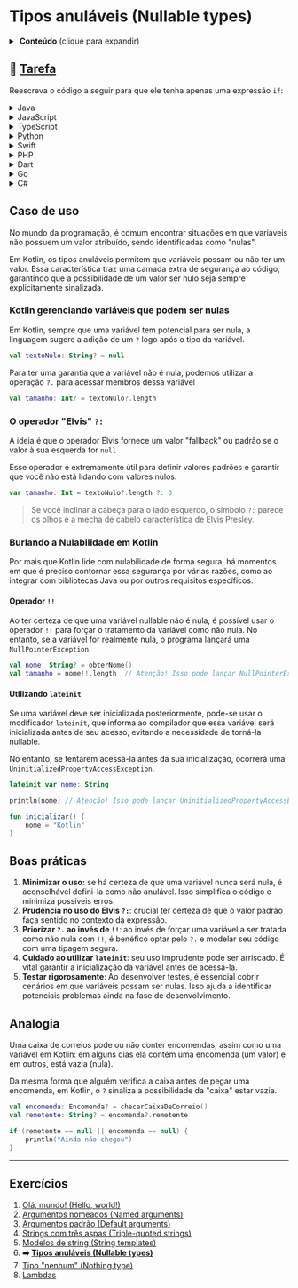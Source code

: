 # Tipos anuláveis (Nullable types)

<details>
<summary>&nbsp;<b>Conteúdo</b> (clique para expandir)</summary>

<p></p>

<!-- TOC -->
* [Tipos anuláveis (Nullable types)](#tipos-anuláveis-nullable-types)
  * [🔗 Tarefa](#-tarefa)
  * [Caso de uso](#caso-de-uso)
    * [Kotlin gerenciando variáveis que podem ser nulas](#kotlin-gerenciando-variáveis-que-podem-ser-nulas)
    * [O operador "Elvis" `?:`](#o-operador-elvis-)
    * [Burlando a Nulabilidade em Kotlin](#burlando-a-nulabilidade-em-kotlin)
      * [Operador `!!`](#operador-)
      * [Utilizando `lateinit`](#utilizando-lateinit)
  * [Boas práticas](#boas-práticas)
  * [Analogia](#analogia)
  * [Exercícios](#exercícios)
<!-- TOC -->

</details>

## 🔗 [Tarefa](https://play.kotlinlang.org/koans/Introduction/Nullable%20types/Task.kt)

Reescreva o código a seguir para que ele tenha apenas uma expressão `if`:
<details>
  <summary>Java</summary>

```java
package main

import org.jetbrains.annotations.NotNull;
import org.jetbrains.annotations.Nullable;

public void sendMessageToClient(
@Nullable Client client,
@Nullable String message,
@NotNull Mailer mailer
        ){
        if(client==null||message==null)return;

        PersonalInfoJava personalInfo=client.getPersonalInfo();
        if(personalInfo==null)return;

        String email=personalInfo.getEmail();
        if(email==null)return;

        mailer.sendMessage(email,message);
        }
```

</details>
<details>
  <summary>JavaScript</summary>

```javascript
function sendMessageToClient(client, message, mailer) {
    if (client === null || message === null) return;

    const personalInfo = client.getPersonalInfo();
    if (personalInfo === null) return;

    const email = personalInfo.getEmail();
    if (email === null) return;

    mailer.sendMessage(email, message);
}
```

</details>

<details>
  <summary>TypeScript</summary>

```typescript
interface Client {
    getPersonalInfo: () => PersonalInfo | null;
}

interface PersonalInfo {
    getEmail: () => string | null;
}

interface Mailer {
    sendMessage: (email: string, message: string) => void;
}

function sendMessageToClient(client: Client | null, message: string | null, mailer: Mailer): void {
    if (client === null || message === null) return;

    const personalInfo: PersonalInfo | null = client.getPersonalInfo();
    if (personalInfo === null) return;

    const email: string | null = personalInfo.getEmail();
    if (email === null) return;

    mailer.sendMessage(email, message);
}
```

</details>

<details>
  <summary>Python</summary>

```python
def send_message_to_client(client, message, mailer):
    if client is None or message is None:
        return

    personal_info = client.get_personal_info()
    if personal_info is None:
        return

    email = personal_info.get_email()
    if email is None:
        return

    mailer.send_message(email, message)
```

</details>

<details>
  <summary>Swift</summary>

```swift
func sendMessageToClient(client: Client?, message: String?, mailer: Mailer) {
    guard let client = client, let message = message else { return }

    guard let personalInfo = client.getPersonalInfo() else { return }

    guard let email = personalInfo.getEmail() else { return }

    mailer.sendMessage(email: email, message: message)
}
```

</details>

<details>
  <summary>PHP</summary>

```injectablephp
<?php

function sendMessageToClient($client, $message, $mailer) {
    if($client === null || $message === null) {
        return;
    }

    $personalInfo = $client->getPersonalInfo();
    if($personalInfo === null) {
        return;
    }

    $email = $personalInfo->getEmail();
    if($email === null) {
        return;
    }

    $mailer->sendMessage($email, $message);
}
?>
```

</details>

<details>
  <summary>Dart</summary>

```dart
void sendMessageToClient(Client client, String message, Mailer mailer) {
  if (client == null || message == null) return;

  PersonalInfo personalInfo = client.getPersonalInfo();
  if (personalInfo == null) return;

  String email = personalInfo.getEmail();
  if (email == null) return;

  mailer.sendMessage(email, message);
}
```

</details>

<details>
  <summary>Go</summary>

```go
package main

func sendMessageToClient(client *Client, message string, mailer *Mailer) {
	if client == nil || message == "" {
		return
	}

	personalInfo := client.getPersonalInfo()
	if personalInfo == nil {
		return
	}

	email := personalInfo.getEmail()
	if email == "" {
		return
	}

	mailer.sendMessage(email, message)
}

type Client struct {
	personalInfo *PersonalInfo
}

func (c *Client) getPersonalInfo() *PersonalInfo {
	return c.personalInfo
}

type PersonalInfo struct {
	email string
}

func (pi *PersonalInfo) getEmail() string {
	return pi.email
}

type Mailer struct{}

func (m *Mailer) sendMessage(email string, message string) {
	// lógica de envio de mensagem
}

```

</details>

<details>
  <summary>C#</summary>

```csharp
public void SendMessageToClient(
    Client client,
    string message,
    Mailer mailer
){
    if(client==null || message==null) return;
    
    PersonalInfo personalInfo=client.GetPersonalInfo();
    if(personalInfo==null) return;
    
    string email=personalInfo.Email; 
    if(email==null) return;
    
    mailer.SendMessage(email, message);
}
```

</details>

## Caso de uso

No mundo da programação, é comum encontrar situações em que variáveis não possuem um valor atribuído, sendo identificadas como "nulas".

Em Kotlin, os tipos anuláveis permitem que variáveis possam ou não ter um valor. Essa característica traz uma camada extra de segurança ao
código, garantindo que a possibilidade de um valor ser nulo seja sempre explicitamente sinalizada.

### Kotlin gerenciando variáveis que podem ser nulas

Em Kotlin, sempre que uma variável tem potencial para ser nula, a linguagem sugere a adição de um `?` logo após o tipo da variável.

```kotlin
val textoNulo: String? = null
```

Para ter uma garantia que a variável não é nula, podemos utilizar a operação `?.` para acessar membros dessa variável

```kotlin
val tamanho: Int? = textoNulo?.length
```

### O operador "Elvis" `?:`

A ideia é que o operador Elvis fornece um valor "fallback" ou padrão se o valor à sua esquerda for `null`

Esse operador é extremamente útil para definir valores padrões e garantir que você não está lidando com valores nulos.

```kotlin
var tamanho: Int = textoNulo?.length ?: 0
```

> Se você inclinar a cabeça para o lado esquerdo, o símbolo `?:` parece os olhos e a mecha de cabelo característica de Elvis Presley.

### Burlando a Nulabilidade em Kotlin

Por mais que Kotlin lide com nulabilidade de forma segura, há momentos em que é preciso contornar essa segurança por várias razões, como ao
integrar com bibliotecas Java ou por outros requisitos específicos.

#### Operador `!!`

Ao ter certeza de que uma variável nullable não é nula, é possível usar o operador `!!` para forçar o tratamento da variável como não
nula. No entanto, se a variável for realmente nula, o programa lançará uma `NullPointerException`.

```kotlin
val nome: String? = obterNome()
val tamanho = nome!!.length  // Atenção! Isso pode lançar NullPointerException.
```

#### Utilizando `lateinit`

Se uma variável deve ser inicializada posteriormente, pode-se usar o modificador `lateinit`, que informa ao compilador que essa variável
será inicializada antes de seu acesso, evitando a necessidade de torná-la nullable.

No entanto, se tentarem acessá-la antes da sua inicialização, ocorrerá uma `UninitializedPropertyAccessException`.

```kotlin
lateinit var nome: String

println(nome) // Atenção! Isso pode lançar UninitializedPropertyAccessException.

fun inicializar() {
    nome = "Kotlin"
}
```

## Boas práticas

1. **Minimizar o uso:** se há certeza de que uma variável nunca será nula, é aconselhável defini-la como não anulável. Isso
   simplifica o código e minimiza possíveis erros.
2. **Prudência no uso do Elvis `?:`**:  crucial ter certeza de que o valor padrão faça sentido no contexto da expressão.
3. **Priorizar `?.` ao invés de `!!`**: ao invés de forçar uma variável a ser tratada como não nula com `!!`, é benéfico optar pelo `?.` e
   modelar seu código com uma tipagem segura.
4. **Cuidado ao utilizar `lateinit`**: seu uso imprudente pode ser arriscado. É vital garantir a inicialização da variável antes de
   acessá-la.
5. **Testar rigorosamente**: Ao desenvolver testes, é essencial cobrir cenários em que variáveis possam ser nulas. Isso ajuda a identificar
   potenciais problemas ainda na fase de desenvolvimento.

## Analogia

Uma caixa de correios pode ou não conter encomendas, assim como uma variável em Kotlin: em alguns dias ela contém uma encomenda (um valor) e
em outros, está vazia (nula).

Da mesma forma que alguém verifica a caixa antes de pegar uma encomenda, em Kotlin, o `?` sinaliza a possibilidade da "caixa" estar vazia.

```kotlin
val encomenda: Encomenda? = checarCaixaDeCorreio()
val remetente: String? = encomenda?.remetente

if (remetente == null || encomenda == null) {
    println("Ainda não chegou")
}
```

---

## Exercícios

1. [Olá, mundo! (Hello, world!)](https://github.com/rsicarelli/kotlin-koans-edu-br/blob/main/koans/src/commonMain/kotlin/com/rsicarelli/koansbr/introduction/helloWorld/README.md)
2. [Argumentos nomeados (Named arguments)](https://github.com/rsicarelli/kotlin-koans-edu-br/blob/main/koans/src/commonMain/kotlin/com/rsicarelli/koansbr/introduction/namedArguments/README.md)
3. [Argumentos padrão (Default arguments)](https://github.com/rsicarelli/kotlin-koans-edu-br/blob/main/koans/src/commonMain/kotlin/com/rsicarelli/koansbr/introduction/defaultArguments/README.md)
4. [Strings com três aspas (Triple-quoted strings)](https://github.com/rsicarelli/kotlin-koans-edu-br/blob/main/koans/src/commonMain/kotlin/com/rsicarelli/koansbr/introduction/tripleQuotedStrings/README.md)
5. [Modelos de string (String templates)](https://github.com/rsicarelli/kotlin-koans-edu-br/blob/main/koans/src/commonMain/kotlin/com/rsicarelli/koansbr/introduction/stringTemplates/README.md)
6. **➡️ [Tipos anuláveis (Nullable types)](
   https://github.com/rsicarelli/kotlin-koans-edu-br/blob/main/koans/src/commonMain/kotlin/com/rsicarelli/koansbr/introduction/nullableTypes/README.md
   )**
7. [Tipo "nenhum" (Nothing type)](https://github.com/rsicarelli/kotlin-koans-edu-br/blob/main/koans/src/commonMain/kotlin/com/rsicarelli/koansbr/introduction/nothingType/README.md)
8. [Lambdas](https://github.com/rsicarelli/kotlin-koans-edu-br/blob/main/koans/src/commonMain/kotlin/com/rsicarelli/koansbr/introduction/lambdas/README.md)

